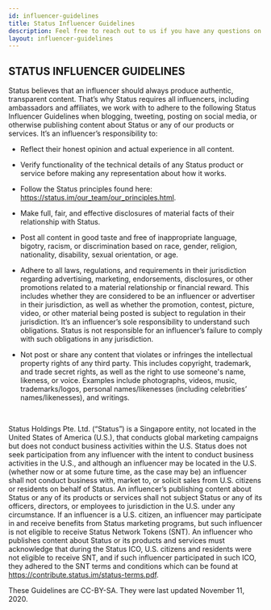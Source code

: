 ```yaml
---
id: influencer-guidelines
title: Status Influencer Guidelines
description: Feel free to reach out to us if you have any questions on our privacy policy.
layout: influencer-guidelines
---
```


## STATUS INFLUENCER GUIDELINES

Status believes that an influencer should always produce authentic, transparent content. That’s why Status requires all influencers, including ambassadors and affiliates, we work with to adhere to the following Status Influencer Guidelines when blogging, tweeting, posting on social media, or otherwise publishing content about Status or any of our products or services. 
It’s an influencer’s responsibility to:

- Reflect their honest opinion and actual experience in all content.

- Verify functionality of the technical details of any Status product or service before making any representation about how it works.

- Follow the Status principles found here: https://status.im/our_team/our_principles.html.

- Make full, fair, and effective disclosures of material facts of their relationship with Status. 

- Post all content in good taste and free of inappropriate language, bigotry, racism, or discrimination based on race, gender, religion, nationality, disability, sexual orientation, or age. 

- Adhere to all laws, regulations, and requirements in their jurisdiction regarding advertising, marketing, endorsements, disclosures, or other promotions related to a material relationship or financial reward. This includes whether they are considered to be an influencer or advertiser in their jurisdiction, as well as whether the promotion, contest, picture, video, or other material being posted is subject to regulation in their jurisdiction. It’s an influencer’s sole responsibility to understand such obligations. Status is not responsible for an influencer’s failure to comply with such obligations in any jurisdiction.

- Not post or share any content that violates or infringes the intellectual property rights of any third party. This includes copyright, trademark, and trade secret rights, as well as the right to use someone's name, likeness, or voice. Examples include photographs, videos, music, trademarks/logos, personal names/likenesses (including celebrities’ names/likenesses), and writings. 
 
<br/>

Status Holdings Pte. Ltd. (“Status”) is a Singapore entity, not located in the United States of America (U.S.), that conducts global marketing campaigns but does not conduct business activities within the U.S. Status does not seek participation from any influencer with the intent to conduct business activities in the U.S., and although an influencer may be located in the U.S. (whether now or at some future time, as the case may be) an influencer shall not conduct business with, market to, or solicit sales from U.S. citizens or residents on behalf of Status. An influencer’s publishing content about Status or any of its products or services shall not subject Status or any of its officers, directors, or employees to jurisdiction in the U.S. under any circumstance. If an influencer is a U.S. citizen, an influencer may participate in and receive benefits from Status marketing programs, but such influencer is not eligible to receive Status Network Tokens (SNT). An influencer who publishes content about Status or its products and services must acknowledge that during the Status ICO, U.S. citizens and residents were not eligible to receive SNT, and if such influencer participated in such ICO, they adhered to the SNT terms and conditions which can be found at https://contribute.status.im/status-terms.pdf.
 
These Guidelines are CC-BY-SA. They were last updated November 11, 2020.